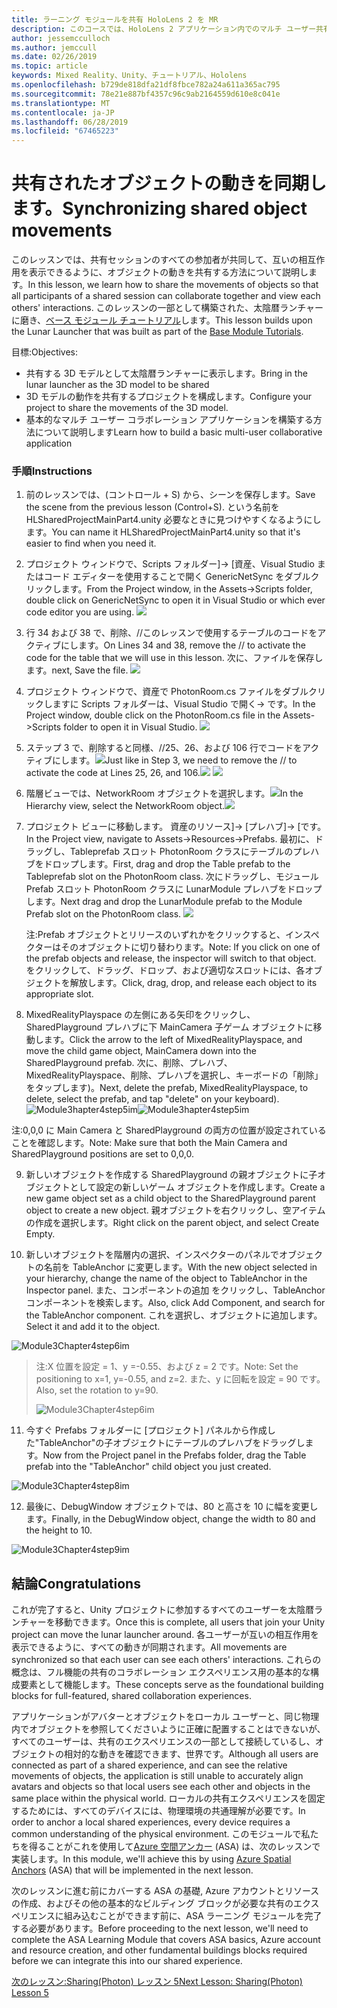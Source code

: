```yaml
---
title: ラーニング モジュールを共有 HoloLens 2 を MR
description: このコースでは、HoloLens 2 アプリケーション内でのマルチ ユーザー共有機能を実装する方法について説明します。
author: jessemcculloch
ms.author: jemccull
ms.date: 02/26/2019
ms.topic: article
keywords: Mixed Reality、Unity、チュートリアル、Hololens
ms.openlocfilehash: b729de818dfa21df8fbce782a24a611a365ac795
ms.sourcegitcommit: 78e21e887bf4357c96c9ab2164559d610e8c041e
ms.translationtype: MT
ms.contentlocale: ja-JP
ms.lasthandoff: 06/28/2019
ms.locfileid: "67465223"
---
```

# <a name="synchronizing-shared-object-movements"></a><span data-ttu-id="a03ba-104">共有されたオブジェクトの動きを同期します。</span><span class="sxs-lookup"><span data-stu-id="a03ba-104">Synchronizing shared object movements</span></span>

<span data-ttu-id="a03ba-105">このレッスンでは、共有セッションのすべての参加者が共同して、互いの相互作用を表示できるように、オブジェクトの動きを共有する方法について説明します。</span><span class="sxs-lookup"><span data-stu-id="a03ba-105">In this lesson, we learn how to share the movements of objects so that all participants of a shared session can collaborate together and view each others' interactions.</span></span> <span data-ttu-id="a03ba-106">このレッスンの一部として構築された、太陰暦ランチャーに磨き、[ベース モジュール チュートリアル](mrlearning-base.md)します。</span><span class="sxs-lookup"><span data-stu-id="a03ba-106">This lesson builds upon the Lunar Launcher that was built as part of the [Base Module Tutorials](mrlearning-base.md).</span></span>

<span data-ttu-id="a03ba-107">目標:</span><span class="sxs-lookup"><span data-stu-id="a03ba-107">Objectives:</span></span>

- <span data-ttu-id="a03ba-108">共有する 3D モデルとして太陰暦ランチャーに表示します。</span><span class="sxs-lookup"><span data-stu-id="a03ba-108">Bring in the lunar launcher as the 3D model to be shared</span></span>
- <span data-ttu-id="a03ba-109">3D モデルの動作を共有するプロジェクトを構成します。</span><span class="sxs-lookup"><span data-stu-id="a03ba-109">Configure your project to share the movements of the 3D model.</span></span>
- <span data-ttu-id="a03ba-110">基本的なマルチ ユーザー コラボレーション アプリケーションを構築する方法について説明します</span><span class="sxs-lookup"><span data-stu-id="a03ba-110">Learn how to build a basic multi-user collaborative application</span></span>

### <a name="instructions"></a><span data-ttu-id="a03ba-111">手順</span><span class="sxs-lookup"><span data-stu-id="a03ba-111">Instructions</span></span>


1. <span data-ttu-id="a03ba-112">前のレッスンでは、(コントロール + S) から、シーンを保存します。</span><span class="sxs-lookup"><span data-stu-id="a03ba-112">Save the scene from the previous lesson (Control+S).</span></span> <span data-ttu-id="a03ba-113">という名前を HLSharedProjectMainPart4.unity 必要なときに見つけやすくなるようにします。</span><span class="sxs-lookup"><span data-stu-id="a03ba-113">You can name it HLSharedProjectMainPart4.unity so that it's easier to find when you need it.</span></span>

2. <span data-ttu-id="a03ba-114">プロジェクト ウィンドウで、Scripts フォルダー]-> [資産、Visual Studio またはコード エディターを使用することで開く GenericNetSync をダブルクリックします。</span><span class="sxs-lookup"><span data-stu-id="a03ba-114">From the Project window, in the Assets->Scripts folder, double click on GenericNetSync to open it in Visual Studio or which ever code editor you are using.</span></span>  ![](images/module3chapter4updatestep2.png)

3. <span data-ttu-id="a03ba-115">行 34 および 38 で、削除、//このレッスンで使用するテーブルのコードをアクティブにします。</span><span class="sxs-lookup"><span data-stu-id="a03ba-115">On Lines 34 and 38, remove the // to activate the code for the table that we will use in this lesson.</span></span> <span data-ttu-id="a03ba-116">次に、ファイルを保存します。</span><span class="sxs-lookup"><span data-stu-id="a03ba-116">next, Save the file.</span></span> ![](images/module3chapter4updatestep3.png)

4. <span data-ttu-id="a03ba-117">プロジェクト ウィンドウで、資産で PhotonRoom.cs ファイルをダブルクリックしますに Scripts フォルダーは、Visual Studio で開く-> です。</span><span class="sxs-lookup"><span data-stu-id="a03ba-117">In the Project window, double click on the PhotonRoom.cs file in the Assets->Scripts folder to open it in Visual Studio.</span></span> ![](images/module3chapter4updatestep4.png)

5. <span data-ttu-id="a03ba-118">ステップ 3 で、削除すると同様、//25、26、および 106 行でコードをアクティブにします。![](images/module3chapter4updatestep5a.png)</span><span class="sxs-lookup"><span data-stu-id="a03ba-118">Just like in Step 3, we need to remove the // to activate the code at Lines 25, 26, and 106.![](images/module3chapter4updatestep5a.png)</span></span> ![](images/module3chapter4updatestep5b.png)

6. <span data-ttu-id="a03ba-119">階層ビューでは、NetworkRoom オブジェクトを選択します。![](images/module3chapter4updatestep6.png)</span><span class="sxs-lookup"><span data-stu-id="a03ba-119">In the Hierarchy view, select the NetworkRoom object.![](images/module3chapter4updatestep6.png)</span></span>

7. <span data-ttu-id="a03ba-120">プロジェクト ビューに移動します。 資産のリソース]-> [プレハブ]-> [です。</span><span class="sxs-lookup"><span data-stu-id="a03ba-120">In the Project view, navigate to Assets->Resources->Prefabs.</span></span> <span data-ttu-id="a03ba-121">最初に、ドラッグし、Tableprefab スロット PhotonRoom クラスにテーブルのプレハブをドロップします。</span><span class="sxs-lookup"><span data-stu-id="a03ba-121">First, drag and drop the Table prefab to the Tableprefab slot on the PhotonRoom class.</span></span> <span data-ttu-id="a03ba-122">次にドラッグし、モジュール Prefab スロット PhotonRoom クラスに LunarModule プレハブをドロップします。</span><span class="sxs-lookup"><span data-stu-id="a03ba-122">Next drag and drop the LunarModule prefab to the Module Prefab slot on the PhotonRoom class.</span></span> ![](images/module3chapter4updatestep7.png)

   <span data-ttu-id="a03ba-123">注:Prefab オブジェクトとリリースのいずれかをクリックすると、インスペクターはそのオブジェクトに切り替わります。</span><span class="sxs-lookup"><span data-stu-id="a03ba-123">Note: If you click on one of the prefab objects and release, the inspector will switch to that object.</span></span> <span data-ttu-id="a03ba-124">をクリックして、ドラッグ、ドロップ、および適切なスロットには、各オブジェクトを解放します。</span><span class="sxs-lookup"><span data-stu-id="a03ba-124">Click, drag, drop, and release each object to its appropriate slot.</span></span>



8. <span data-ttu-id="a03ba-125">MixedRealityPlayspace の左側にある矢印をクリックし、SharedPlayground プレハブに下 MainCamera 子ゲーム オブジェクトに移動します。</span><span class="sxs-lookup"><span data-stu-id="a03ba-125">Click the arrow to the left of MixedRealityPlayspace, and move the child game object, MainCamera down into the SharedPlayground prefab.</span></span> <span data-ttu-id="a03ba-126">次に、削除、プレハブ、MixedRealityPlayspace、削除、プレハブを選択し、キーボードの「削除」をタップします)。</span><span class="sxs-lookup"><span data-stu-id="a03ba-126">Next, delete the prefab, MixedRealityPlayspace, to delete, select the prefab, and tap "delete" on your keyboard).</span></span>
<span data-ttu-id="a03ba-127">![Module3hapter4step5im](images/module3chapter4step5im.PNG)</span><span class="sxs-lookup"><span data-stu-id="a03ba-127">![Module3hapter4step5im](images/module3chapter4step5im.PNG)</span></span>

<span data-ttu-id="a03ba-128">注:0,0,0 に Main Camera と SharedPlayground の両方の位置が設定されていることを確認します。</span><span class="sxs-lookup"><span data-stu-id="a03ba-128">Note:  Make sure that both the Main Camera and SharedPlayground positions are set to 0,0,0.</span></span>

9. <span data-ttu-id="a03ba-129">新しいオブジェクトを作成する SharedPlayground の親オブジェクトに子オブジェクトとして設定の新しいゲーム オブジェクトを作成します。</span><span class="sxs-lookup"><span data-stu-id="a03ba-129">Create a new game object set as a child object to the SharedPlayground parent object to create a new object.</span></span> <span data-ttu-id="a03ba-130">親オブジェクトを右クリックし、空アイテムの作成を選択します。</span><span class="sxs-lookup"><span data-stu-id="a03ba-130">Right click on the parent object, and select Create Empty.</span></span> 

10. <span data-ttu-id="a03ba-131">新しいオブジェクトを階層内の選択、インスペクターのパネルでオブジェクトの名前を TableAnchor に変更します。</span><span class="sxs-lookup"><span data-stu-id="a03ba-131">With the new object selected in your hierarchy, change the name of the object to TableAnchor in the Inspector panel.</span></span> <span data-ttu-id="a03ba-132">また、コンポーネントの追加 をクリックし、TableAnchor コンポーネントを検索します。</span><span class="sxs-lookup"><span data-stu-id="a03ba-132">Also, click Add Component, and search for the TableAnchor component.</span></span> <span data-ttu-id="a03ba-133">これを選択し、オブジェクトに追加します。</span><span class="sxs-lookup"><span data-stu-id="a03ba-133">Select it and add it to the object.</span></span> 

![Module3Chapter4step6im](images/module3chapter4step7im.PNG)

> <span data-ttu-id="a03ba-135">注:X 位置を設定 = 1、y =-0.55、および z = 2 です。</span><span class="sxs-lookup"><span data-stu-id="a03ba-135">Note: Set the positioning to x=1, y=-0.55, and z=2.</span></span> <span data-ttu-id="a03ba-136">また、y に回転を設定 = 90 です。</span><span class="sxs-lookup"><span data-stu-id="a03ba-136">Also, set the rotation to y=90.</span></span> 
>
> ![Module3Chapter4step6im](images/module3chapter4noteim.PNG)

11. <span data-ttu-id="a03ba-138">今すぐ Prefabs フォルダーに [プロジェクト] パネルから作成した"TableAnchor"の子オブジェクトにテーブルのプレハブをドラッグします。</span><span class="sxs-lookup"><span data-stu-id="a03ba-138">Now from the Project panel in the Prefabs folder, drag the Table prefab into the "TableAnchor" child object you just created.</span></span>

![Module3Chapter4step8im](images/module3chapter4step8im.PNG)



12. <span data-ttu-id="a03ba-140">最後に、DebugWindow オブジェクトでは、80 と高さを 10 に幅を変更します。</span><span class="sxs-lookup"><span data-stu-id="a03ba-140">Finally, in the DebugWindow object, change the width to 80 and the height to 10.</span></span>

![Module3Chapter4step9im](images/module3chapter4step11im.PNG)




## <a name="congratulations"></a><span data-ttu-id="a03ba-142">結論</span><span class="sxs-lookup"><span data-stu-id="a03ba-142">Congratulations</span></span>


<span data-ttu-id="a03ba-143">これが完了すると、Unity プロジェクトに参加するすべてのユーザーを太陰暦ランチャーを移動できます。</span><span class="sxs-lookup"><span data-stu-id="a03ba-143">Once this is complete, all users that join your Unity project can move the lunar launcher around.</span></span> <span data-ttu-id="a03ba-144">各ユーザーが互いの相互作用を表示できるように、すべての動きが同期されます。</span><span class="sxs-lookup"><span data-stu-id="a03ba-144">All movements are synchronized so that each user can see each others' interactions.</span></span> <span data-ttu-id="a03ba-145">これらの概念は、フル機能の共有のコラボレーション エクスペリエンス用の基本的な構成要素として機能します。</span><span class="sxs-lookup"><span data-stu-id="a03ba-145">These concepts serve as the foundational building blocks for full-featured, shared collaboration experiences.</span></span> 

<span data-ttu-id="a03ba-146">アプリケーションがアバターとオブジェクトをローカル ユーザーと、同じ物理内でオブジェクトを参照してくださいように正確に配置することはできないが、すべてのユーザーは、共有のエクスペリエンスの一部として接続しているし、オブジェクトの相対的な動きを確認できます、世界です。</span><span class="sxs-lookup"><span data-stu-id="a03ba-146">Although all users are connected as part of a shared experience, and can see the relative movements of objects, the application is still unable to accurately align avatars and objects so that local users see each other and objects in the same place within the physical world.</span></span> <span data-ttu-id="a03ba-147">ローカルの共有エクスペリエンスを固定するためには、すべてのデバイスには、物理環境の共通理解が必要です。</span><span class="sxs-lookup"><span data-stu-id="a03ba-147">In order to anchor a local shared experiences, every device requires a common understanding of the physical environment.</span></span> <span data-ttu-id="a03ba-148">このモジュールで私たちを得ることがこれを使用して[Azure 空間アンカー](<https://azure.microsoft.com/en-us/services/spatial-anchors/>) (ASA) は、次のレッスンで実装します。</span><span class="sxs-lookup"><span data-stu-id="a03ba-148">In this module, we'll achieve this by using [Azure Spatial Anchors](<https://azure.microsoft.com/en-us/services/spatial-anchors/>) (ASA) that will be implemented in the next lesson.</span></span>

<span data-ttu-id="a03ba-149">次のレッスンに進む前にカバーする ASA の基礎, Azure アカウントとリソースの作成、およびその他の基本的なビルディング ブロックが必要な共有のエクスペリエンスに組み込むことができます前に、ASA ラーニング モジュールを完了する必要があります。</span><span class="sxs-lookup"><span data-stu-id="a03ba-149">Before proceeding to the next lesson, we'll need to complete the ASA Learning Module that covers ASA basics, Azure account and resource creation, and other fundamental buildings blocks required before we can integrate this into our shared experience.</span></span>

<span data-ttu-id="a03ba-150">[次のレッスン:Sharing(Photon) レッスン 5](mrlearning-sharing(photon)-ch5.md)</span><span class="sxs-lookup"><span data-stu-id="a03ba-150">[Next Lesson: Sharing(Photon) Lesson 5](mrlearning-sharing(photon)-ch5.md)</span></span>

